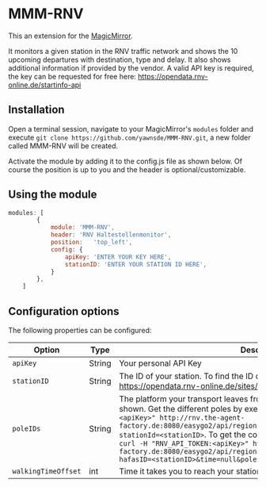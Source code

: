 # MMM-RNV

This an extension for the [MagicMirror](https://github.com/MichMich/MagicMirror).

It monitors a given station in the RNV traffic network and shows the 10 upcoming departures with destination, type and delay. It also shows additional information if provided by the vendor. A valid API key is required, the key can be requested for free here: https://opendata.rnv-online.de/startinfo-api

## Installation
Open a terminal session, navigate to your MagicMirror's `modules` folder and execute `git clone https://github.com/yawnsde/MMM-RNV.git`, a new folder called MMM-RNV will be created.

Activate the module by adding it to the config.js file as shown below. Of course the position is up to you and the header is optional/customizable.

## Using the module
````javascript
modules: [
		{
			module:	'MMM-RNV',
			header: 'RNV Haltestellenmonitor',
			position:	'top_left',
			config: {
				apiKey: 'ENTER YOUR KEY HERE',
				stationID: 'ENTER YOUR STATION ID HERE',
			}
		},
	]
````

## Configuration options

The following properties can be configured:

| Option | Type | Description | Format |
| --- | --- | --- | --- |
| `apiKey` | String | Your personal API Key | 'abcdefghi123456' |
| `stationID` | String | The ID of your station. To find the ID of your station take a look here: https://opendata.rnv-online.de/sites/default/files/Haltestellen_16.xml | '1234' |
| `poleIDs` | String | The platform your transport leaves from. This can influence the direction shown. Get the different poles by executing `curl -H "RNV_API_TOKEN:<apiKey>" http://rnv.the-agent-factory.de:8080/easygo2/api/regions/rnv/modules/stations/detail?stationId=<stationID>`. To get the connections leaving from this pole, fire `curl -H "RNV_API_TOKEN:<apiKey>" http://rnv.the-agent-factory.de:8080/easygo2/api/regions/rnv/modules/stationmonitor/element?hafasID=<stationID>&time=null&poles=<poleIDs>`| '1', for multiple poles: '1;5;6' |
| `walkingTimeOffset` | int | Time it takes you to reach your station in minutes. | 0 |
